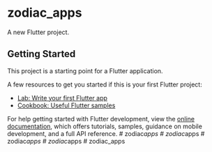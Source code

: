 # zodiac_apps

A new Flutter project.

## Getting Started

This project is a starting point for a Flutter application.

A few resources to get you started if this is your first Flutter project:

- [Lab: Write your first Flutter app](https://docs.flutter.dev/get-started/codelab)
- [Cookbook: Useful Flutter samples](https://docs.flutter.dev/cookbook)

For help getting started with Flutter development, view the
[online documentation](https://docs.flutter.dev/), which offers tutorials,
samples, guidance on mobile development, and a full API reference.
#   z o d i a c _ a p p s  
 #   z o d i a c _ a p p s    
 #   z o d i a c _ a p p s  
 #   z o d i a c _ a p p s  
 #   z o d i a c _ a p p s  
 